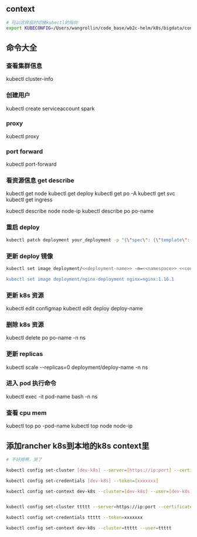 
## context

```bash
# 可以这样临时切换kubectl的指向
export KUBECONFIG=/Users/wangrollin/code_base/wb2c-helm/k8s/bigdata/config
```


## 命令大全

### 查看集群信息

kubectl cluster-info

### 创建用户

kubectl create serviceaccount spark

### proxy

kubectl proxy

### port forward

kubectl port-forward

### 看资源信息 get describe

kubectl get node
kubectl get deploy
kubectl get po -A
kubectl get svc
kubectl get ingress

kubectl describe node node-ip
kubectl describe po po-name

### 重启 deploy

```bash
kubectl patch deployment your_deployment -p "{\"spec\": {\"template\": {\"metadata\": { \"labels\": {  \"redeploy\": \"$(date +%s)\"}}}}}"
```

### 更新 deploy 镜像

```bash
kubectl set image deployment/<<deployment-name>> -n=<<namespace>> <<container_name>>=<<your_dockerhub_username>>/<<image_name you want to set now>>:<<tag_of_the_image_you_want>>

kubectl set image deployment/nginx-deployment nginx=nginx:1.16.1
```

### 更新 k8s 资源

kubectl edit configmap <name of the configmap>
kubectl edit deploy deploy-name

### 删除 k8s 资源

kubectl delete po po-name -n ns

### 更新 replicas

kubectl scale --replicas=0 deployment/deploy-name -n ns

### 进入 pod 执行命令

kubectl exec -it pod-name bash -n ns

### 查看 cpu mem

kubectl top po -pod-name
kubectl top node node-ip

## 添加rancher k8s到本地的k8s context里

```bash
# 不好用啊，哭了

kubectl config set-cluster [dev-k8s] --server=[https://ip:port] --certificate-authority-data=[xxxxxxx]

kubectl config set-credentials [dev-k8s] --token=[xxxxxxx]

kubectl config set-context dev-k8s --cluster=[dev-k8s] --user=[dev-k8s]


kubectl config set-cluster ttttt --server=https://ip:port --certificate-authority-data=ttttt

kubectl config set-credentials ttttt --token=xxxxxxx

kubectl config set-context dev-k8s --cluster=ttttt --user=ttttt
```